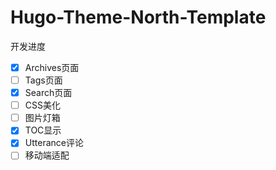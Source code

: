 # Hugo-Theme-North-Template

开发进度

- [x] Archives页面
- [ ] Tags页面
- [x] Search页面
- [ ] CSS美化
- [ ] 图片灯箱
- [x] TOC显示
- [x] Utterance评论
- [ ] 移动端适配
